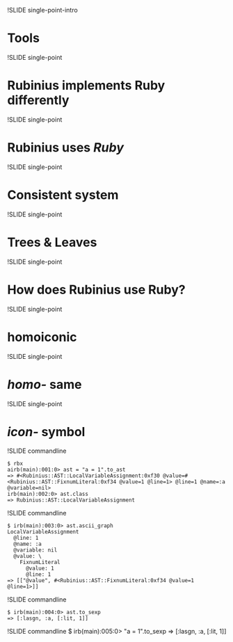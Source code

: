 !SLIDE single-point-intro

# Tools

!SLIDE single-point

# Rubinius implements Ruby differently

!SLIDE single-point

# Rubinius uses _Ruby_

!SLIDE single-point

# Consistent system

!SLIDE single-point

# Trees & Leaves

!SLIDE single-point

# How does Rubinius use Ruby?

!SLIDE single-point

# homoiconic

!SLIDE single-point

# _homo-_ same

!SLIDE single-point

# _icon-_ symbol

!SLIDE commandline

    $ rbx
    airb(main):001:0> ast = "a = 1".to_ast
    => #<Rubinius::AST::LocalVariableAssignment:0xf30 @value=#<Rubinius::AST::FixnumLiteral:0xf34 @value=1 @line=1> @line=1 @name=:a @variable=nil>
    irb(main):002:0> ast.class
    => Rubinius::AST::LocalVariableAssignment

!SLIDE commandline

    $ irb(main):003:0> ast.ascii_graph
    LocalVariableAssignment
      @line: 1
      @name: :a
      @variable: nil
      @value: \
        FixnumLiteral
          @value: 1
          @line: 1
    => [["@value", #<Rubinius::AST::FixnumLiteral:0xf34 @value=1 @line=1>]]

!SLIDE commandline

    $ irb(main):004:0> ast.to_sexp
    => [:lasgn, :a, [:lit, 1]]

!SLIDE commandline
    $ irb(main):005:0> "a = 1".to_sexp
    => [:lasgn, :a, [:lit, 1]]

